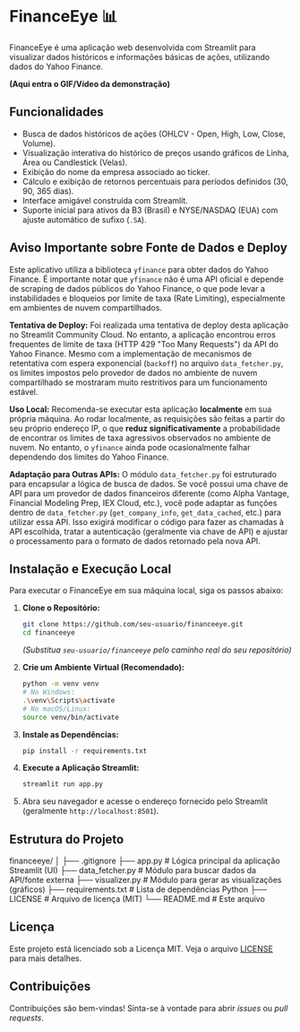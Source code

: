 # FinanceEye 📊

FinanceEye é uma aplicação web desenvolvida com Streamlit para visualizar dados históricos e informações básicas de ações, utilizando dados do Yahoo Finance.

**(Aqui entra o GIF/Vídeo da demonstração)**

## Funcionalidades

*   Busca de dados históricos de ações (OHLCV - Open, High, Low, Close, Volume).
*   Visualização interativa do histórico de preços usando gráficos de Linha, Área ou Candlestick (Velas).
*   Exibição do nome da empresa associado ao ticker.
*   Cálculo e exibição de retornos percentuais para períodos definidos (30, 90, 365 dias).
*   Interface amigável construída com Streamlit.
*   Suporte inicial para ativos da B3 (Brasil) e NYSE/NASDAQ (EUA) com ajuste automático de sufixo (`.SA`).

## Aviso Importante sobre Fonte de Dados e Deploy

Este aplicativo utiliza a biblioteca `yfinance` para obter dados do Yahoo Finance. É importante notar que `yfinance` não é uma API oficial e depende de scraping de dados públicos do Yahoo Finance, o que pode levar a instabilidades e bloqueios por limite de taxa (Rate Limiting), especialmente em ambientes de nuvem compartilhados.

**Tentativa de Deploy:** Foi realizada uma tentativa de deploy desta aplicação no Streamlit Community Cloud. No entanto, a aplicação encontrou erros frequentes de limite de taxa (HTTP 429 "Too Many Requests") da API do Yahoo Finance. Mesmo com a implementação de mecanismos de retentativa com espera exponencial (`backoff`) no arquivo `data_fetcher.py`, os limites impostos pelo provedor de dados no ambiente de nuvem compartilhado se mostraram muito restritivos para um funcionamento estável.

**Uso Local:** Recomenda-se executar esta aplicação **localmente** em sua própria máquina. Ao rodar localmente, as requisições são feitas a partir do seu próprio endereço IP, o que **reduz significativamente** a probabilidade de encontrar os limites de taxa agressivos observados no ambiente de nuvem. No entanto, o `yfinance` ainda pode ocasionalmente falhar dependendo dos limites do Yahoo Finance.

**Adaptação para Outras APIs:** O módulo `data_fetcher.py` foi estruturado para encapsular a lógica de busca de dados. Se você possui uma chave de API para um provedor de dados financeiros diferente (como Alpha Vantage, Financial Modeling Prep, IEX Cloud, etc.), você pode adaptar as funções dentro de `data_fetcher.py` (`get_company_info`, `get_data_cached`, etc.) para utilizar essa API. Isso exigirá modificar o código para fazer as chamadas à API escolhida, tratar a autenticação (geralmente via chave de API) e ajustar o processamento para o formato de dados retornado pela nova API.

## Instalação e Execução Local

Para executar o FinanceEye em sua máquina local, siga os passos abaixo:

1.  **Clone o Repositório:**
    ```bash
    git clone https://github.com/seu-usuario/financeeye.git
    cd financeeye
    ```
    *(Substitua `seu-usuario/financeeye` pelo caminho real do seu repositório)*

2.  **Crie um Ambiente Virtual (Recomendado):**
    ```bash
    python -m venv venv
    # No Windows:
    .\venv\Scripts\activate
    # No macOS/Linux:
    source venv/bin/activate
    ```

3.  **Instale as Dependências:**
    ```bash
    pip install -r requirements.txt
    ```

4.  **Execute a Aplicação Streamlit:**
    ```bash
    streamlit run app.py
    ```

5.  Abra seu navegador e acesse o endereço fornecido pelo Streamlit (geralmente `http://localhost:8501`).

## Estrutura do Projeto
financeeye/
│
├── .gitignore
├── app.py # Lógica principal da aplicação Streamlit (UI)
├── data_fetcher.py # Módulo para buscar dados da API/fonte externa
├── visualizer.py # Módulo para gerar as visualizações (gráficos)
├── requirements.txt # Lista de dependências Python
├── LICENSE # Arquivo de licença (MIT)
└── README.md # Este arquivo


## Licença

Este projeto está licenciado sob a Licença MIT. Veja o arquivo [LICENSE](LICENSE) para mais detalhes.

## Contribuições

Contribuições são bem-vindas! Sinta-se à vontade para abrir *issues* ou *pull requests*.